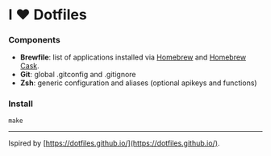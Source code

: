 # I ❤ Dotfiles

### Components
* **Brewfile**: list of applications installed via [Homebrew](http://brew.sh/) and [Homebrew Cask](https://caskroom.github.io/).
* **Git**: global .gitconfig and .gitignore
* **Zsh**: generic configuration and aliases (optional apikeys and functions)

### Install
```
make
```
---

Ispired by [https://dotfiles.github.io/](https://dotfiles.github.io/).
